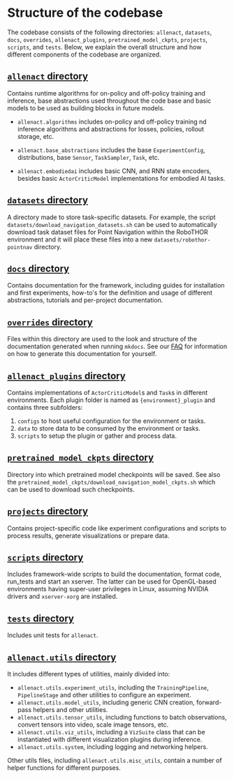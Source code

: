# Structure of the codebase

The codebase consists of the following directories: `allenact`, `datasets`, `docs`, `overrides`, `allenact_plugins`,
`pretrained_model_ckpts`, `projects`, `scripts`, and `tests`. Below, we explain the overall structure and how
different components of the codebase are organized. 

## [`allenact` directory](https://github.com/allenai/allenact/tree/master/allenact)

Contains runtime algorithms for on-policy and off-policy training and inference, base abstractions used throughout
the code base and basic models to be used as building blocks in future models.

* `allenact.algorithms` includes on-policy and off-policy training nd inference algorithms and abstractions for losses,
policies, rollout storage, etc.

* `allenact.base_abstractions` includes the base `ExperimentConfig`, distributions, base `Sensor`, `TaskSampler`, `Task`,
etc.

* `allenact.embodiedai` includes basic CNN, and RNN state encoders, besides basic `ActorCriticModel` implementations
for embodied AI tasks.

## [`datasets` directory](https://github.com/allenai/allenact/tree/master/datasets)

A directory made to store task-specific datasets. For example, the script `datasets/download_navigation_datasets.sh` can
be used to automatically download task dataset files for Point Navigation within the RoboTHOR environment
and it will place these files into a new `datasets/robothor-pointnav` directory. 

## [`docs` directory](https://github.com/allenai/allenact/tree/master/docs)

Contains documentation for the framework, including guides for installation and first experiments, how-to's for
the definition and usage of different abstractions, tutorials and per-project documentation.

## [`overrides` directory](https://github.com/allenai/allenact/tree/master/overrides)

Files within this directory are used to the look and structure of the documentation generated when running `mkdocs`.
See our [FAQ](../FAQ.md) for information on how to generate this documentation for yourself. 

## [`allenact_plugins` directory](https://github.com/allenai/allenact/tree/master/allenact_plugins)

Contains implementations of `ActorCriticModel`s and `Task`s in different environments. Each plugin folder is 
named as `{environment}_plugin` and contains three subfolders:

1. `configs` to host useful configuration for the environment or tasks.
1. `data` to store data to be consumed by the environment or tasks.
1. `scripts` to setup the plugin or gather and process data.

## [`pretrained_model_ckpts` directory](https://github.com/allenai/allenact/tree/master/pretrained_model_ckpts)

Directory into which pretrained model checkpoints will be saved. See also the 
`pretrained_model_ckpts/download_navigation_model_ckpts.sh` which can be used to download such checkpoints.

## [`projects` directory](https://github.com/allenai/allenact/tree/master/projects)

Contains project-specific code like experiment configurations and scripts to process results, generate visualizations
or prepare data.

## [`scripts` directory](https://github.com/allenai/allenact/tree/master/scripts)

Includes framework-wide scripts to build the documentation, format code, run_tests and start an xserver. The latter can
be used for OpenGL-based environments having super-user privileges in Linux, assuming NVIDIA drivers and `xserver-xorg`
are installed.

## [`tests` directory](https://github.com/allenai/allenact/tree/master/tests)

Includes unit tests for `allenact`.

## [`allenact.utils` directory](https://github.com/allenai/allenact/tree/master/allenact/utils)

It includes different types of utilities, mainly divided into:

* `allenact.utils.experiment_utils`, including the `TrainingPipeline`, `PipelineStage` and other utilities to configure an
experiment.
* `allenact.utils.model_utils`, including generic CNN creation, forward-pass helpers and other utilities.
* `allenact.utils.tensor_utils`, including functions to batch observations, convert tensors into video, scale image tensors, etc.
* `allenact.utils.viz_utils`, including a `VizSuite` class that can be instantiated with different visualization plugins during
inference.
* `allenact.utils.system`, including logging and networking helpers.

Other utils files, including `allenact.utils.misc_utils`, contain a number of helper functions for different purposes.
